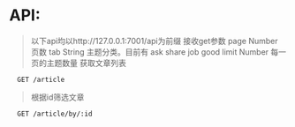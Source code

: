 # API:
> 以下api均以http://127.0.0.1:7001/api为前缀
接收get参数
page Number 页数
tab String 主题分类。目前有 ask share job good
limit Number 每一页的主题数量
> 获取文章列表
```
  GET /article
```
> 根据id筛选文章
```
  GET /article/by/:id 
```